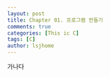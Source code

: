 ```yaml
---
layout: post
title: Chapter 01. 프로그램 만들기
comments: true
categories: [This ic C]
tags: [C]
author: lsjhome
---
```


가나다